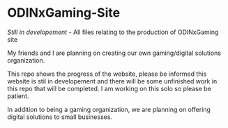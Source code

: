 # ODINxGaming-Site
*Still in developement* - All files relating to the production of ODINxGaming site

My friends and I are planning on creating our own gaming/digital solutions organization. 

This repo shows the progress of the website, please be informed this website is stil in developement and there will be some unfinished work in this repo that will be completed. 
I am working on this solo so please be patient.

In addition to being a gaming organization, we are planning on offering digital solutions to small businesses.
